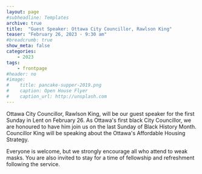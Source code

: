```yaml
---
layout: page
#subheadline: Templates
archive: true
title:  "Guest Speaker: Ottawa City Councillor, Rawlson King"
teaser: "February 26, 2023 - 9:30 am"
#breadcrumb: true
show_meta: false
categories:
    - 2023
tags:
    - frontpage
#header: no
#image:
#    title: pancake-supper-2019.png
#    caption: Open House Flyer
#    caption_url: http://unsplash.com
---
```

Ottawa City Councillor, Rawlson King, will be our guest speaker for the first Sunday in Lent on February 26.  As Ottawa's first black City Councillor, we are honoured to have him join us on the last Sunday of Black History Month.  Councillor King will be speaking about the Ottawa's Affordable Housing Strategy.  

Everyone is welcome, but we strongly encourage all who attend to weak masks.  You are also invited to stay for a time of fellowship and refreshment following the service.

